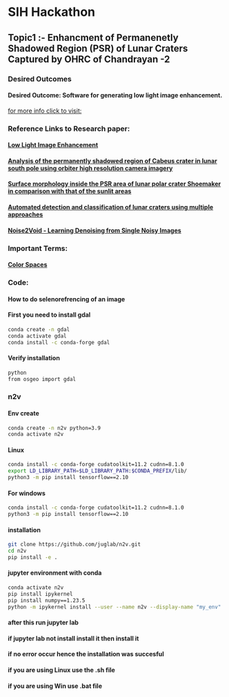 # SIH Hackathon

## Topic1 :- Enhancment of Permanenetly Shadowed Region (PSR) of Lunar Craters Captured by OHRC of Chandrayan -2
### Desired Outcomes
#### Desired Outcome: Software for generating low light image enhancement.

[for more info click to visit:](https://www.sih.gov.in/sih2024PS?technology_bucket=QWxs&category=U29mdHdhcmU=&organization=SW5kaWFuIFNwYWNlIFJlc2VhcmNoIE9yZ2FuaXphdGlvbiAoSVNSTyk=&organization_type=QWxs)

### Reference Links to Research paper:
#### [Low Light Image Enhancement](https://paperswithcode.com/task/low-light-image-enhancement)
#### [Analysis of the permanently shadowed region of Cabeus crater in lunar south pole using orbiter high resolution camera imagery](https://www.sciencedirect.com/science/article/pii/S0019103523003391#:~:text=Permanently%20shadowed%20regions%20(PSRs)%20on,elevation%20angles%20throughout%20the%20year.)
#### [Surface morphology inside the PSR area of lunar polar crater Shoemaker in comparison with that of the sunlit areas](https://www.sciencedirect.com/science/article/pii/S0032063324000035)
#### [Automated detection and classification of lunar craters using multiple approaches](https://www.sciencedirect.com/science/article/pii/S0273117705010392#bbib14)
#### [Noise2Void - Learning Denoising from Single Noisy Images](https://arxiv.org/abs/1811.10980)
### Important Terms:
#### [Color Spaces](https://developer.mozilla.org/en-US/docs/Glossary/Color_space)


### Code:
#### How to do selenorefrencing of an image
#### First you need to install gdal
```bash
conda create -n gdal
conda activate gdal
conda install -c conda-forge gdal
```

#### Verify installation
```bash
python
from osgeo import gdal
```

### n2v

#### Env create
```bash
conda create -n n2v python=3.9
conda activate n2v
```
#### Linux
```bash
conda install -c conda-forge cudatoolkit=11.2 cudnn=8.1.0
export LD_LIBRARY_PATH=$LD_LIBRARY_PATH:$CONDA_PREFIX/lib/
python3 -m pip install tensorflow==2.10
```

#### For windows
```bash
conda install -c conda-forge cudatoolkit=11.2 cudnn=8.1.0
python3 -m pip install tensorflow==2.10
```

#### installation
```bash
git clone https://github.com/juglab/n2v.git
cd n2v
pip install -e .
```

#### jupyter environment with conda
```bash
conda activate n2v
pip install ipykernel
pip install numpy==1.23.5
python -m ipykernel install --user --name n2v --display-name "my_env"
```

#### after this run jupyter lab
#### if jupyter lab not install install it then install it

#### if no error occur hence the installation was succesful
#### if you are using Linux use the .sh file
#### if you are using Win use .bat file
